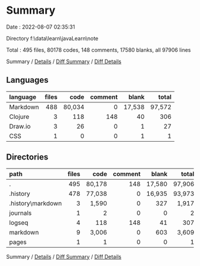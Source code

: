 # Summary

Date : 2022-08-07 02:35:31

Directory f:\\data\\learn\\javaLearn\\note

Total : 495 files,  80178 codes, 148 comments, 17580 blanks, all 97906 lines

Summary / [Details](details.md) / [Diff Summary](diff.md) / [Diff Details](diff-details.md)

## Languages
| language | files | code | comment | blank | total |
| :--- | ---: | ---: | ---: | ---: | ---: |
| Markdown | 488 | 80,034 | 0 | 17,538 | 97,572 |
| Clojure | 3 | 118 | 148 | 40 | 306 |
| Draw.io | 3 | 26 | 0 | 1 | 27 |
| CSS | 1 | 0 | 0 | 1 | 1 |

## Directories
| path | files | code | comment | blank | total |
| :--- | ---: | ---: | ---: | ---: | ---: |
| . | 495 | 80,178 | 148 | 17,580 | 97,906 |
| .history | 478 | 77,038 | 0 | 16,935 | 93,973 |
| .history\\markdown | 3 | 1,590 | 0 | 327 | 1,917 |
| journals | 1 | 2 | 0 | 0 | 2 |
| logseq | 4 | 118 | 148 | 41 | 307 |
| markdown | 9 | 3,006 | 0 | 603 | 3,609 |
| pages | 1 | 1 | 0 | 0 | 1 |

Summary / [Details](details.md) / [Diff Summary](diff.md) / [Diff Details](diff-details.md)